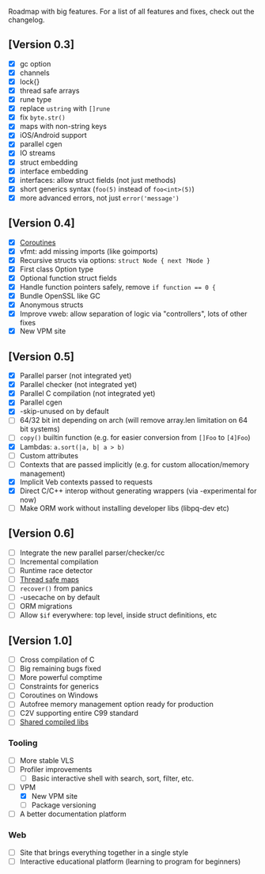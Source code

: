 Roadmap with big features.
For a list of all features and fixes, check out the changelog.

## [Version 0.3]

- [x] gc option
- [x] channels
- [x] lock{}
- [x] thread safe arrays
- [x] rune type
- [x] replace `ustring` with `[]rune`
- [x] fix `byte.str()`
- [x] maps with non-string keys
- [x] iOS/Android support
- [x] parallel cgen
- [x] IO streams
- [x] struct embedding
- [x] interface embedding
- [x] interfaces: allow struct fields (not just methods)
- [x] short generics syntax (`foo(5)` instead of `foo<int>(5)`)
- [x] more advanced errors, not just `error('message')`

## [Version 0.4]

- [x] [Coroutines](https://github.com/vlang/v/discussions/11582)
- [x] vfmt: add missing imports (like goimports)
- [x] Recursive structs via options: `struct Node { next ?Node }`
- [x] First class Option type
- [x] Optional function struct fields
- [x] Handle function pointers safely, remove `if function == 0 {`
- [x] Bundle OpenSSL like GC
- [x] Anonymous structs
- [x] Improve vweb: allow separation of logic via "controllers", lots of other fixes
- [x] New VPM site

## [Version 0.5]

- [x] Parallel parser (not integrated yet)
- [x] Parallel checker (not integrated yet)
- [x] Parallel C compilation (not integrated yet)
- [x] Parallel cgen
- [x] -skip-unused on by default
- [ ] 64/32 bit int depending on arch (will remove array.len limitation on 64 bit systems)
- [ ] `copy()` builtin function (e.g. for easier conversion from `[]Foo` to `[4]Foo`)
- [x] Lambdas: `a.sort(|a, b| a > b)`
- [ ] Custom attributes
- [ ] Contexts that are passed implicitly (e.g. for custom allocation/memory management)
- [x] Implicit Veb contexts passed to requests
- [x] Direct C/C++ interop without generating wrappers (via -experimental for now)
- [ ] Make ORM work without installing developer libs (libpq-dev etc)

## [Version 0.6]

- [ ] Integrate the new parallel parser/checker/cc
- [ ] Incremental compilation
- [ ] Runtime race detector
- [ ] [Thread safe maps](https://github.com/vlang/v/discussions/11729)
- [ ] `recover()` from panics
- [ ] -usecache on by default
- [ ] ORM migrations
- [ ] Allow `$if` everywhere: top level, inside struct definitions, etc

## [Version 1.0]

- [ ] Cross compilation of C
- [ ] Big remaining bugs fixed
- [ ] More powerful comptime
- [ ] Constraints for generics
- [ ] Coroutines on Windows
- [ ] Autofree memory management option ready for production
- [ ] C2V supporting entire C99 standard
- [ ] [Shared compiled libs](https://github.com/vlang/rfcs/issues/27)

### Tooling

- [ ] More stable VLS
- [ ] Profiler improvements
  - [ ] Basic interactive shell with search, sort, filter, etc.
- [ ] VPM
  - [x] New VPM site
  - [ ] Package versioning
- [ ] A better documentation platform

### Web

- [ ] Site that brings everything together in a single style
- [ ] Interactive educational platform (learning to program for beginners)

